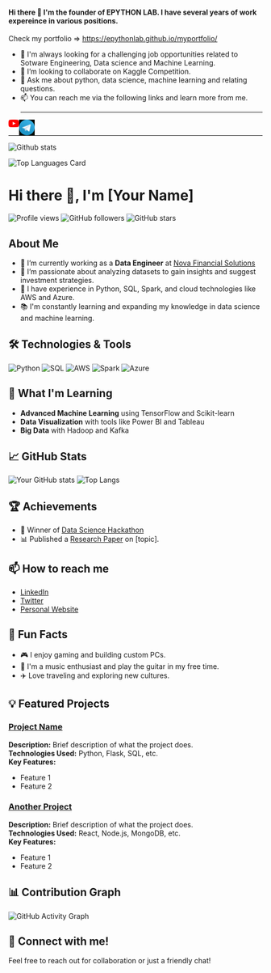 #### Hi there 👋 I'm the founder of EPYTHON LAB. I have several years of work expereince in various positions.
Check my portfolio => https://epythonlab.github.io/myportfolio/


- 🔭 I'm always looking for a challenging job opportunities related to Sotware Engineering, Data science and Machine Learning.
- 👯 I’m looking to collaborate on Kaggle Competition.
- 💬 Ask me about python, data science, machine learning and relating questions.
- 📫 You can reach me via the following links and learn more from me.
  <hr>
 
 <div align="center">
 <a href="https://www.youtube.com/epythonlab">
  <img align="left" alt="EPYTHON LAB | Youtube" width="21px" src="https://raw.githubusercontent.com/epythonlab/epythonlab/master/youtube_social_icon_red.png"/>
</a>

<a href="https://t.me/epythonlab/">
  <img align="left" alt="EPYTHON LAB" width="31px" src="https://raw.githubusercontent.com/epythonlab/epythonlab/master/telegram.jpg"/>
</a>
</div>

<br />
<hr>

![Github stats](https://github-readme-stats.vercel.app/api?username=epythonlab&theme=highcontrast&show_icons=true&count_private=true)

![Top Languages Card](https://github-readme-stats.vercel.app/api/top-langs/?username=epythonlab&layout=compact)

# Hi there 👋, I'm [Your Name]

![Profile views](https://gpvc.arturio.dev/your-github-username) ![GitHub followers](https://img.shields.io/github/followers/your-github-username?label=Follow&style=social) ![GitHub stars](https://img.shields.io/github/stars/your-github-username?affiliations=OWNER%2CCOLLABORATOR&style=social)

## About Me
- 🌱 I’m currently working as a **Data Engineer** at [Nova Financial Solutions](https://yourcompanyurl.com)
- 💼 I’m passionate about analyzing datasets to gain insights and suggest investment strategies.
- 🚀 I have experience in Python, SQL, Spark, and cloud technologies like AWS and Azure.
- 📚 I'm constantly learning and expanding my knowledge in data science and machine learning.

## 🛠️ Technologies & Tools
![Python](https://img.shields.io/badge/Python-3670A0?style=for-the-badge&logo=python&logoColor=ffdd54)
![SQL](https://img.shields.io/badge/SQL-02569B?style=for-the-badge&logo=postgresql&logoColor=white)
![AWS](https://img.shields.io/badge/AWS-FF9900?style=for-the-badge&logo=amazon-aws&logoColor=white)
![Spark](https://img.shields.io/badge/Apache%20Spark-E25A1C?style=for-the-badge&logo=apachespark&logoColor=white)
![Azure](https://img.shields.io/badge/Microsoft%20Azure-0089D6?style=for-the-badge&logo=microsoft-azure&logoColor=white)

## 🧠 What I'm Learning
- **Advanced Machine Learning** using TensorFlow and Scikit-learn
- **Data Visualization** with tools like Power BI and Tableau
- **Big Data** with Hadoop and Kafka

## 📈 GitHub Stats
![Your GitHub stats](https://github-readme-stats.vercel.app/api?username=your-github-username&show_icons=true&theme=radical)
![Top Langs](https://github-readme-stats.vercel.app/api/top-langs/?username=your-github-username&layout=compact&theme=radical)

## 🏆 Achievements
- 🏅 Winner of [Data Science Hackathon](https://link-to-hackathon.com)
- 📊 Published a [Research Paper](https://link-to-paper.com) on [topic].

## 📫 How to reach me
- [LinkedIn](https://www.linkedin.com/in/your-profile)
- [Twitter](https://twitter.com/your-twitter)
- [Personal Website](https://yourwebsite.com)

## 🎨 Fun Facts
- 🎮 I enjoy gaming and building custom PCs.
- 🎵 I'm a music enthusiast and play the guitar in my free time.
- ✈️ Love traveling and exploring new cultures.

## 💡 Featured Projects
### [Project Name](https://github.com/your-github-username/project)
**Description:** Brief description of what the project does.  
**Technologies Used:** Python, Flask, SQL, etc.  
**Key Features:**
- Feature 1
- Feature 2

### [Another Project](https://github.com/your-github-username/project)
**Description:** Brief description of what the project does.  
**Technologies Used:** React, Node.js, MongoDB, etc.  
**Key Features:**
- Feature 1
- Feature 2

## 📊 Contribution Graph
![GitHub Activity Graph](https://activity-graph.herokuapp.com/graph?username=your-github-username&theme=rogue)

## 💬 Connect with me!
Feel free to reach out for collaboration or just a friendly chat!

